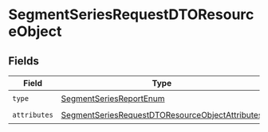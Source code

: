 # SegmentSeriesRequestDTOResourceObject


## Fields

| Field                                                                                                                         | Type                                                                                                                          | Required                                                                                                                      | Description                                                                                                                   |
| ----------------------------------------------------------------------------------------------------------------------------- | ----------------------------------------------------------------------------------------------------------------------------- | ----------------------------------------------------------------------------------------------------------------------------- | ----------------------------------------------------------------------------------------------------------------------------- |
| `type`                                                                                                                        | [SegmentSeriesReportEnum](../../models/components/SegmentSeriesReportEnum.md)                                                 | :heavy_check_mark:                                                                                                            | N/A                                                                                                                           |
| `attributes`                                                                                                                  | [SegmentSeriesRequestDTOResourceObjectAttributes](../../models/components/SegmentSeriesRequestDTOResourceObjectAttributes.md) | :heavy_check_mark:                                                                                                            | N/A                                                                                                                           |